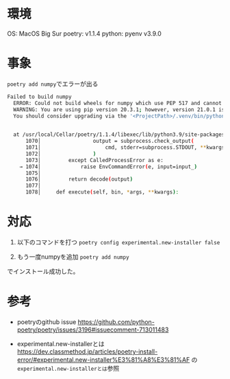 # 環境
OS: MacOS Big Sur
poetry: v1.1.4
python: pyenv v3.9.0

# 事象 
`poetry add numpy`でエラーが出る
```bash
Failed to build numpy
  ERROR: Could not build wheels for numpy which use PEP 517 and cannot be installed directly
  WARNING: You are using pip version 20.3.1; however, version 21.0.1 is available.
  You should consider upgrading via the '<ProjectPath>/.venv/bin/python -m pip install --upgrade pip' command.
  

  at /usr/local/Cellar/poetry/1.1.4/libexec/lib/python3.9/site-packages/poetry/utils/env.py:1074 in _run
      1070│                 output = subprocess.check_output(
      1071│                     cmd, stderr=subprocess.STDOUT, **kwargs
      1072│                 )
      1073│         except CalledProcessError as e:
    → 1074│             raise EnvCommandError(e, input=input_)
      1075│ 
      1076│         return decode(output)
      1077│ 
      1078│     def execute(self, bin, *args, **kwargs):
```

# 対応
1. 以下のコマンドを打つ
`poetry config experimental.new-installer false`

2. もう一度numpyを追加
`poetry add numpy`

でインストール成功した。


# 参考
- poetryのgithub issue
https://github.com/python-poetry/poetry/issues/3196#issuecomment-713011483

- experimental.new-installerとは
https://dev.classmethod.jp/articles/poetry-install-error/#experimental.new-installer%E3%81%A8%E3%81%AF
の`experimental.new-installerとは`参照
